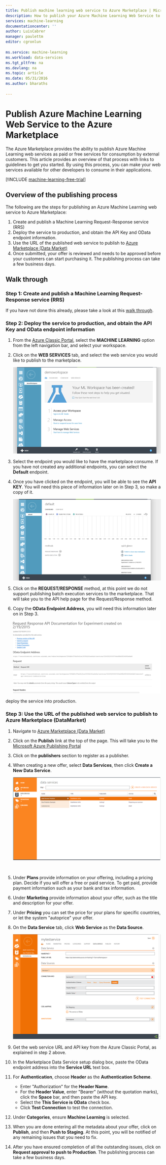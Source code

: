 ```yaml
---
title: Publish machine learning web service to Azure Marketplace | Microsoft Azure
description: How to publish your Azure Machine Learning Web Service to the Azure Marketplace
services: machine-learning
documentationcenter: ''
author: LuisCabrer
manager: paulettm
editor: cgronlun

ms.service: machine-learning
ms.workload: data-services
ms.tgt_pltfrm: na
ms.devlang: na
ms.topic: article
ms.date: 05/31/2016
ms.author: bharaths

---
```

# Publish Azure Machine Learning Web Service to the Azure Marketplace
The Azure Marketplace provides the ability to publish Azure Machine Learning web services as paid or free services for consumption by external customers. This article provides an overview of that process with links to guidelines to get you started. By using this process, you can make your web services available for other developers to consume in their applications.

[!INCLUDE [machine-learning-free-trial](../../includes/machine-learning-free-trial.md)]

## Overview of the publishing process
The following are the steps for publishing an Azure Machine Learning web service to Azure Marketplace:

1. Create and publish a Machine Learning Request-Response service (RRS)
2. Deploy the service to production, and obtain the API Key and OData endpoint information.
3. Use the URL of the published web service to publish to [Azure Marketplace (Data Market)](https://publish.windowsazure.com/workspace/) 
4. Once submitted, your offer is reviewed and needs to be approved before your customers can start purchasing it. The publishing process can take a few business days. 

## Walk through
### Step 1: Create and publish a Machine Learning Request-Response service (RRS)
 If you have not done this already, please take a look at this [walk through](machine-learning-walkthrough-5-publish-web-service.md).

### Step 2: Deploy the service to production, and obtain the API Key and OData endpoint information
1. From the [Azure Classic Portal](http://manage.windowsazure.com), select the **MACHINE LEARNING** option from the left navigation bar, and select your workspace. 
2. Click on the **WEB SERVICES** tab, and select the web service you would like to publish to the marketplace.
   
    ![Azure Marketplace](./media/machine-learning-publish-web-service-to-azure-marketplace/selectworkspace.png)
3. Select the endpoint you would like to have the marketplace consume. If you have not created any additional endpoints, you can select the **Default** endpoint.
4. Once you have clicked on the endpoint, you will be able to see the **API KEY**. You will need this piece of information later on in Step 3, so make a copy of it.
   
    ![Azure Marketplace](./media/machine-learning-publish-web-service-to-azure-marketplace/apikey.png)
5. Click on the **REQUEST/RESPONSE** method, at this point we do not support publishing batch execution services to the marketplace. That will take you to the API help page for the Request/Response method.
6. Copy the **OData Endpoint Address**, you will need this information later on in Step 3.
   
    ![Azure Marketplace](./media/machine-learning-publish-web-service-to-azure-marketplace/odata.png)

deploy the service into production.

### Step 3: Use the URL of the published web service to publish to Azure Marketplace (DataMarket)
1. Navigate to [Azure Marketplace (Data Market)](http://datamarket.azure.com/home) 
2. Click on the **Publish** link at the top of the page. This will take you to the [Microsoft Azure Publishing Portal](https://publish.windowsazure.com)
3. Click on the **publishers** section to register as a publisher.
4. When creating a new offer, select **Data Services**, then click **Create a New Data Service**. 
   
   ![Azure Marketplace](./media/machine-learning-publish-web-service-to-azure-marketplace/image1.png)
   
   <br />
5. Under **Plans** provide information on your offering, including a pricing plan. Decide if you will offer a free or paid service. To get paid, provide payment information such as your bank and tax information.
6. Under **Marketing** provide information about your offer, such as the title and description for your offer.
7. Under **Pricing** you can set the price for your plans for specific countries, or let the system "autoprice" your offer.
8. On the **Data Service** tab, click **Web Service** as the **Data Source**.
   
    ![Azure Marketplace](./media/machine-learning-publish-web-service-to-azure-marketplace/image2.png)
9. Get the web service URL and API key from the Azure Classic Portal, as explained in step 2 above.
10. In the Marketplace Data Service setup dialog box, paste the OData endpoint address into the **Service URL** text box.
11. For **Authentication**, choose **Header** as the **Authentication Scheme**.
    
    * Enter "Authorization" for the **Header Name**.
    * For the **Header Value**, enter "Bearer" (without the quotation marks), click the **Space** bar, and then paste the API key.
    * Select the **This Service is OData** check box.
    * Click **Test Connection** to test the connection.
12. Under **Categories**, ensure **Machine Learning** is selected.
13. When you are done entering all the metadata about your offer, click on **Publish**, and then **Push to Staging**. At this point, you will be notified of any remaining issues that you need to fix.
14. After you have ensured completion of all the outstanding issues, click on **Request approval to push to Production**. The publishing process can take a few business days. 

[image1]:./media/machine-learning-publish-web-service-to-azure-marketplace/image1.png
[image2]:./media/machine-learning-publish-web-service-to-azure-marketplace/image2.png
[workspace]:./media/machine-learning-publish-web-service-to-azure-marketplace/selectworkspace.png
[apikey]:./media/machine-learning-publish-web-service-to-azure-marketplace/apikey.png
[odata]:./media/machine-learning-publish-web-service-to-azure-marketplace/odata.png

